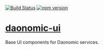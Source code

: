 [![Build Status](https://travis-ci.org/daonomic/daonomic-ui.svg?branch=master)](https://travis-ci.org/daonomic/daonomic-ui) [![npm version](https://badge.fury.io/js/daonomic-ui.svg)](https://badge.fury.io/js/daonomic-ui)

# [daonomic-ui](https://daonomic.github.io/daonomic-ui/)

Base UI components for Daonomic services.
